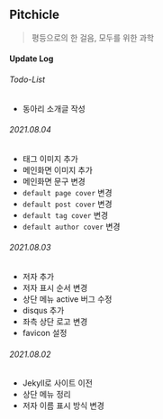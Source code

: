 ## Pitchicle

> 평등으로의 한 걸음, 모두를 위한 과학

#### Update Log

###### Todo-List

- 동아리 소개글 작성

###### 2021.08.04

- 태그 이미지 추가
- 메인화면 이미지 추가
- 메인화면 문구 변경
- `default page cover` 변경
- `default post cover` 변경
- `default tag cover` 변경
- `default author cover` 변경

###### 2021.08.03

- 저자 추가
- 저자 표시 순서 변경
- 상단 메뉴 active 버그 수정
- disqus 추가
- 좌측 상단 로고 변경
- favicon 설정

###### 2021.08.02

- Jekyll로 사이트 이전
- 상단 메뉴 정리
- 저자 이름 표시 방식 변경



